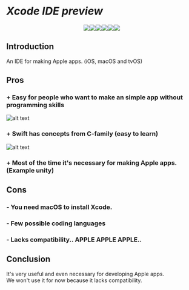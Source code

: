 # *Xcode IDE preview*
<p align="center"><img src="https://findicons.com/files/icons/727/leopard/128/xcode.png"><img src="https://findicons.com/files/icons/727/leopard/128/xcode.png"><img src="https://findicons.com/files/icons/727/leopard/128/xcode.png"><img src="https://findicons.com/files/icons/727/leopard/128/xcode.png"><img src="https://findicons.com/files/icons/727/leopard/128/xcode.png"><img src="https://findicons.com/files/icons/727/leopard/128/xcode.png"></p>  

## Introduction  
An IDE for making Apple apps. (iOS, macOS and tvOS)

## Pros
### + Easy for people who want to make an simple app without programming skills  
![alt text](https://matteomanferdini.com/wp-content/uploads/2018/01/The-first-cell-the-static-table-view-in-the-Xcode-storyboard.png "Xcode workspace")
### + Swift has concepts from C-family (easy to learn)  
![alt text](https://docs.gimbal.com/images/viewControllerSwift.png "Swift Example")
### + Most of the time it's necessary for making Apple apps. (Example unity) 

## Cons
### - You need macOS to install Xcode.
### - Few possible coding languages
### - Lacks compatibility.. APPLE APPLE APPLE..

## Conclusion
It's very useful and even necessary for developing Apple apps.  
We won't use it for now because it lacks compatibility.  


